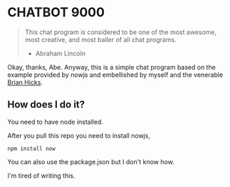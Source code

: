 CHATBOT 9000
============

> This chat program is considered to be one of the most awesome,
> most creative, and most baller of all chat programs.
>
> - Abraham Lincoln

Okay, thanks, Abe. Anyway, this is a simple chat program based on the example
provided by nowjs and embellished by myself and the venerable [Brian Hicks](https://github.com/BrianHicks "Brian Hicks").

How does I do it?
-----------------

You need to have node installed.

After you pull this repo you need to install nowjs,

    npm install now

You can also use the package.json but I don't know how.

I'm tired of writing this.